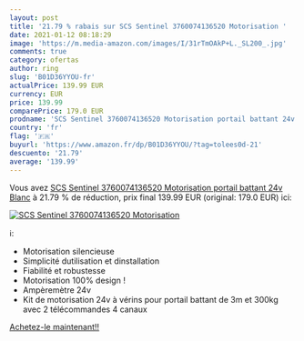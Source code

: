 ```yaml
---
layout: post
title: '21.79 % rabais sur SCS Sentinel 3760074136520 Motorisation '
date: 2021-01-12 08:18:29
image: 'https://m.media-amazon.com/images/I/31rTmOAkP+L._SL200_.jpg'
comments: true
category: ofertas
author: ring
slug: 'B01D36YYOU-fr'
actualPrice: 139.99 EUR
currency: EUR
price: 139.99
comparePrice: 179.0 EUR
prodname: 'SCS Sentinel 3760074136520 Motorisation portail battant 24v  Blanc'
country: 'fr'
flag: '🇫🇷'
buyurl: 'https://www.amazon.fr/dp/B01D36YYOU/?tag=tolees0d-21'
descuento: '21.79'
average: '139.99'
---
```


Vous avez [SCS Sentinel 3760074136520 Motorisation portail battant 24v  Blanc](https://www.amazon.fr/dp/B01D36YYOU/?tag=tolees0d-21)  à  21.79 % de réduction, prix final  139.99 EUR (original: 179.0 EUR) ici:

[![SCS Sentinel 3760074136520 Motorisation ](https://m.media-amazon.com/images/I/31rTmOAkP+L._SL200_.jpg)](https://www.amazon.fr/dp/B01D36YYOU/?tag=tolees0d-21)

ℹ️:

- Motorisation silencieuse
- Simplicité dutilisation et dinstallation
- Fiabilité et robustesse
- Motorisation 100% design !
- Ampèremètre 24v
- Kit de motorisation 24v à vérins pour portail battant de 3m et 300kg avec 2 télécommandes 4 canaux

[Achetez-le maintenant!!](https://www.amazon.fr/dp/B01D36YYOU/?tag=tolees0d-21)
